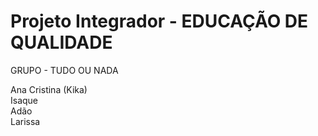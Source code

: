 # Projeto Integrador - EDUCAÇÃO DE QUALIDADE

GRUPO - TUDO OU NADA

Ana Cristina (Kika) <br>
Isaque<br>
Adão<br>
Larissa<br>
